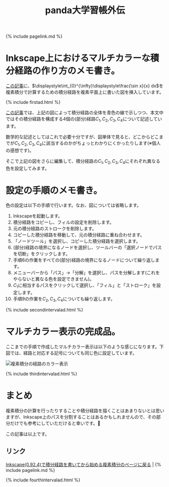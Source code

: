 ﻿---
title: panda大学習帳外伝
description: マルチカラーな積分経路。
mathjax: true
encoding: UTF-8
---
{% include pagelink.md %}

# Inkscape上におけるマルチカラーな積分経路の作り方のメモ書き。
[この記事](https://pandanote.info/?p=4310)に、$\displaystyle\int_{0}^{\infty}\displaystyle\frac{\sin x}{x} dx$を複素積分で計算するための積分経路を複素平面上に書いた図を挿入しています。

{% include firstad.html %}

[この記事](https://pandanote.info/?p=4310)では、上記の図によって積分経路の全体を青色の線で示しつつ、本文中ではその積分経路を構成する4個の(部分)経路$C_1,C_2,C_3,C_4$について記述しています。

数学的な記述としてはこれで必要十分ですが、図単体で見ると、どこからどこまでが$C_1,C_2,C_3,C_4$に該当するのかがちょっとわかりにくかったりします(※個人の感想です)。

そこで上記の図をさらに編集して、積分経路の$C_1,C_2,C_3,C_4$にそれぞれ異なる色を設定してみます。

# 設定の手順のメモ書き。
色の設定は以下の手順で行います。なお、図については省略します。

1. Inkscapeを起動します。
1. 積分経路をコピーし、フィルの設定を削除します。
1. 元の積分経路のストロークを削除します。
1. コピーした積分経路を移動して、元の積分経路に重ね合わせます。
1. 「ノードツール」を選択し、コピーした積分経路を選択します。
1. (部分)経路の境界になるノードを選択し、ツールバーの「選択ノードでパスを切断」をクリックします。
1. 手順6の作業をすべての(部分)経路の境界になるノードについて繰り返します。
1. メニューバーから「パス」→「分解」を選択し、パスを分解します(これをやらないと異なる色を設定できません)。
1. $C_1$に相当するパスをクリックして選択し、「フィル」と「ストローク」を設定します。
1. 手順9の作業を$C_2,C_3,C_4$についても繰り返します。

{% include secondintervalad.html %}

# マルチカラー表示の完成品。
ここまでの手順で作成したマルチカラー表示は以下のような感じになります。下図では、経路と対応する記号についても同じ色に設定しています。

![複素積分の経路のカラー表示]({{site.baseurl}}/img/complex_integral_route_with_multi_colors.png)

{% include thirdintervalad.html %}

# まとめ
複素積分の計算を行ったりすることや積分経路を描くことはあまりないとは思いますが、Inkscape上のパスを分割することはあるかもしれませんので、その部分だけでも参考にしていただけると幸いです。🐼

この記事は以上です。

## リンク
[Inkscape(0.92.4)で積分経路を書いてから始める複素積分のページに戻る](https://pandanote.info/?p=4310) \| {% include pagelink.md %}

{% include fourthintervalad.html %}
